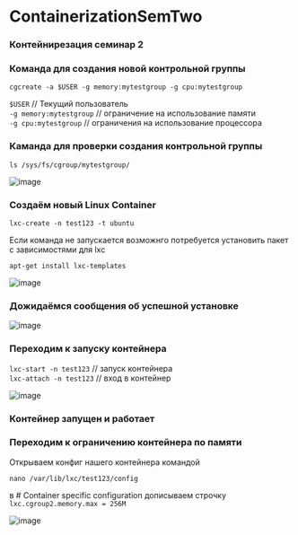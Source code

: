 # ContainerizationSemTwo

### Контейнирезация семинар 2

 ### Команда для создания новой контрольной группы

``cgcreate -a $USER -g memory:mytestgroup -g cpu:mytestgroup`` 

 ``$USER`` // Текущий пользователь  
 ``-g memory:mytestgroup`` // ограничение на использование памяти  
 ``-g cpu:mytestgroup`` // ограничения на использование процессора  

 ### Каманда для проверки создания  контрольной группы 

 ``ls /sys/fs/cgroup/mytestgroup/``

![image](https://github.com/ScherbakovM/ContainerizationSemTwo/assets/109952823/52c0ad6c-b4c7-4112-8ec7-1998bd08f88e)

### Создаём новый Linux Container 

``lxc-create -n test123 -t ubuntu ``

Если команда не запускается возможнго потребуется установить пакет с зависимостями для lxc 

``apt-get install lxc-templates``

![image](https://github.com/ScherbakovM/ContainerizationSemTwo/assets/109952823/ab061a47-40ac-44b4-a3ec-a9cf4f7fd1a4)



### Дожидаёмся сообщения об успешной установке

![image](https://github.com/ScherbakovM/ContainerizationSemTwo/assets/109952823/64991f10-f742-40cf-be58-4e2be9bdf941)


### Переходим к запуску контейнера
 
``lxc-start -n test123`` // запуск контейнера  
``lxc-attach -n test123`` // вход в контейнер  

![image](https://github.com/ScherbakovM/ContainerizationSemTwo/assets/109952823/0be80125-3f81-420f-ad81-2b396175ab63)

### Контейнер запущен и работает 

### Переходим к ограничению контейнера по памяти 

Открываем конфиг нашего контейнера командой

``nano /var/lib/lxc/test123/config``

 в # Container specific configuration дописываем строчку  
 ``lxc.cgroup2.memory.max = 256M``

![image](https://github.com/ScherbakovM/ContainerizationSemTwo/assets/109952823/fb4c9197-282a-4c03-bafb-4a2826384313)



